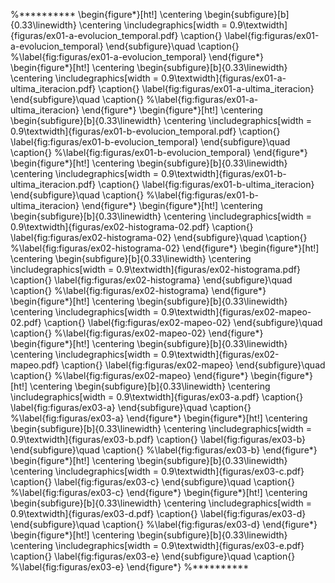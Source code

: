 %**********
\begin{figure*}[ht!]
    \centering
    \begin{subfigure}[b]{0.33\linewidth}
        \centering
        \includegraphics[width = 0.9\textwidth]{figuras/ex01-a-evolucion_temporal.pdf}
        \caption{}
        \label{fig:figuras/ex01-a-evolucion_temporal}
    \end{subfigure}\quad
    \caption{}
    %\label{fig:figuras/ex01-a-evolucion_temporal}
\end{figure*}
\begin{figure*}[ht!]
    \centering
    \begin{subfigure}[b]{0.33\linewidth}
        \centering
        \includegraphics[width = 0.9\textwidth]{figuras/ex01-a-ultima_iteracion.pdf}
        \caption{}
        \label{fig:figuras/ex01-a-ultima_iteracion}
    \end{subfigure}\quad
    \caption{}
    %\label{fig:figuras/ex01-a-ultima_iteracion}
\end{figure*}
\begin{figure*}[ht!]
    \centering
    \begin{subfigure}[b]{0.33\linewidth}
        \centering
        \includegraphics[width = 0.9\textwidth]{figuras/ex01-b-evolucion_temporal.pdf}
        \caption{}
        \label{fig:figuras/ex01-b-evolucion_temporal}
    \end{subfigure}\quad
    \caption{}
    %\label{fig:figuras/ex01-b-evolucion_temporal}
\end{figure*}
\begin{figure*}[ht!]
    \centering
    \begin{subfigure}[b]{0.33\linewidth}
        \centering
        \includegraphics[width = 0.9\textwidth]{figuras/ex01-b-ultima_iteracion.pdf}
        \caption{}
        \label{fig:figuras/ex01-b-ultima_iteracion}
    \end{subfigure}\quad
    \caption{}
    %\label{fig:figuras/ex01-b-ultima_iteracion}
\end{figure*}
\begin{figure*}[ht!]
    \centering
    \begin{subfigure}[b]{0.33\linewidth}
        \centering
        \includegraphics[width = 0.9\textwidth]{figuras/ex02-histograma-02.pdf}
        \caption{}
        \label{fig:figuras/ex02-histograma-02}
    \end{subfigure}\quad
    \caption{}
    %\label{fig:figuras/ex02-histograma-02}
\end{figure*}
\begin{figure*}[ht!]
    \centering
    \begin{subfigure}[b]{0.33\linewidth}
        \centering
        \includegraphics[width = 0.9\textwidth]{figuras/ex02-histograma.pdf}
        \caption{}
        \label{fig:figuras/ex02-histograma}
    \end{subfigure}\quad
    \caption{}
    %\label{fig:figuras/ex02-histograma}
\end{figure*}
\begin{figure*}[ht!]
    \centering
    \begin{subfigure}[b]{0.33\linewidth}
        \centering
        \includegraphics[width = 0.9\textwidth]{figuras/ex02-mapeo-02.pdf}
        \caption{}
        \label{fig:figuras/ex02-mapeo-02}
    \end{subfigure}\quad
    \caption{}
    %\label{fig:figuras/ex02-mapeo-02}
\end{figure*}
\begin{figure*}[ht!]
    \centering
    \begin{subfigure}[b]{0.33\linewidth}
        \centering
        \includegraphics[width = 0.9\textwidth]{figuras/ex02-mapeo.pdf}
        \caption{}
        \label{fig:figuras/ex02-mapeo}
    \end{subfigure}\quad
    \caption{}
    %\label{fig:figuras/ex02-mapeo}
\end{figure*}
\begin{figure*}[ht!]
    \centering
    \begin{subfigure}[b]{0.33\linewidth}
        \centering
        \includegraphics[width = 0.9\textwidth]{figuras/ex03-a.pdf}
        \caption{}
        \label{fig:figuras/ex03-a}
    \end{subfigure}\quad
    \caption{}
    %\label{fig:figuras/ex03-a}
\end{figure*}
\begin{figure*}[ht!]
    \centering
    \begin{subfigure}[b]{0.33\linewidth}
        \centering
        \includegraphics[width = 0.9\textwidth]{figuras/ex03-b.pdf}
        \caption{}
        \label{fig:figuras/ex03-b}
    \end{subfigure}\quad
    \caption{}
    %\label{fig:figuras/ex03-b}
\end{figure*}
\begin{figure*}[ht!]
    \centering
    \begin{subfigure}[b]{0.33\linewidth}
        \centering
        \includegraphics[width = 0.9\textwidth]{figuras/ex03-c.pdf}
        \caption{}
        \label{fig:figuras/ex03-c}
    \end{subfigure}\quad
    \caption{}
    %\label{fig:figuras/ex03-c}
\end{figure*}
\begin{figure*}[ht!]
    \centering
    \begin{subfigure}[b]{0.33\linewidth}
        \centering
        \includegraphics[width = 0.9\textwidth]{figuras/ex03-d.pdf}
        \caption{}
        \label{fig:figuras/ex03-d}
    \end{subfigure}\quad
    \caption{}
    %\label{fig:figuras/ex03-d}
\end{figure*}
\begin{figure*}[ht!]
    \centering
    \begin{subfigure}[b]{0.33\linewidth}
        \centering
        \includegraphics[width = 0.9\textwidth]{figuras/ex03-e.pdf}
        \caption{}
        \label{fig:figuras/ex03-e}
    \end{subfigure}\quad
    \caption{}
    %\label{fig:figuras/ex03-e}
\end{figure*}
%**********
